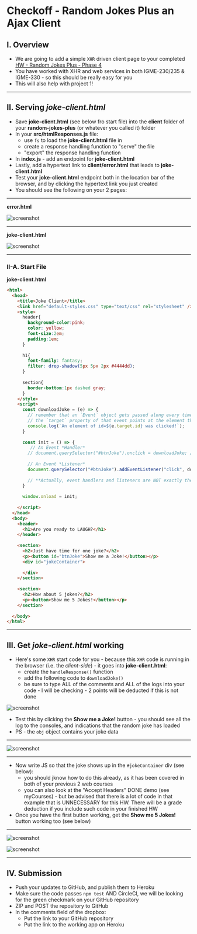 # Checkoff - Random Jokes Plus an Ajax Client


## I. Overview

- We are going to add a simple `XHR` driven client page to your completed [HW - Random Jokes Plus - Phase 4](https://github.com/tonethar/IGME-430-Spring-2021/blob/main/hw-notes/HW-random-jokes-plus.md#phase4)
- You have worked with XHR and web services in both IGME-230/235 & IGME-330 - so this should be really easy for you
- This will also help with project 1!

<hr>

## II. Serving *joke-client.html*

- Save **joke-client.html** (see below fro start file) into the **client** folder of your **random-jokes-plus** (or whatever you called it) folder
- In your **src/htmlResponses.js** file:
  - use `fs` to load the **joke-client.html** file in 
  - create a response handling function to "serve" the file
  - "export" the response handling function
- In **index.js** - add an endpoint for **joke-client.html**
- Lastly, add a hypertext link to **client/error.html** that leads to **joke-client.html**
- Test your **joke-client.html** endpoint both in the location bar of the browser, and by clicking the hypertext link you just created
- You should see the following on your 2 pages:

<hr>

**error.html**

![screenshot](_images/hw-9.png)

<hr>

**joke-client.html**

![screenshot](_images/hw-10.png)

<hr>

### II-A. Start File


**joke-client.html**

```html
<html>
  <head>
    <title>Joke Client</title>
    <link href="default-styles.css" type="text/css" rel="stylesheet" />
    <style>
      header{
        background-color:pink;
        color: yellow;
        font-size:2em;
        padding:1em;
      }
      
      h1{
        font-family: fantasy;
        filter: drop-shadow(5px 5px 2px #4444dd);
      }
      
      section{
        border-bottom:1px dashed gray;
      }
    </style>
    <script>
      const downloadJoke = (e) => {
        // remember that an `Event` object gets passed along every time that an event handler or listener calls a function
        // the `target` property of that event points at the element that sent the event, in this case a button
        console.log(`An element of id=${e.target.id} was clicked!`);
      }
      
      const init = () => {
         // An Event *Handler*
        // document.querySelector("#btnJoke").onclick = downloadJoke; // same as below, less typing, use which ever version you prefer
      
        // An Event *Listener*
        document.querySelector("#btnJoke").addEventListener("click", downloadJoke);
      
        // **Actually, event handlers and listeners are NOT exactly the same in all use cases - what ARE the differences?**
      }
      
      window.onload = init;
     
    </script>
  </head>
  <body>
    <header>
      <h1>Are you ready to LAUGH?</h1>
    </header>
    
    <section>
      <h2>Just have time for one joke?</h2>
      <p><button id="btnJoke">Show me a Joke!</button></p>
      <div id="jokeContainer">
        
      </div>
    </section>
    
    <section>
      <h2>How about 5 jokes?</h2>
      <p><button>Show me 5 Jokes!</button></p>
    </section>
    
  </body>
</html>
```

<hr>

## III. Get *joke-client.html* working

- Here's some `XHR` start code for you - because this `XHR` code is running in the browser (i.e. the *client-side*) - it goes into **joke-client.html**:
  - create the `handleResponse()` function
  - add the following code to `downloadJoke()`
  - be sure to type ALL of the comments and ALL of the logs into your code - I will be checking - 2 points will be deducted if this is not done

![screenshot](_images/hw-11.png)

- Test this by clicking the **Show me a Joke!** button - you should see all the log to the consoles, and indications that the random joke has loaded
- PS - the `obj` object contains your joke data

<hr>

![screenshot](_images/hw-12.png)

<hr>

- Now write JS so that the joke shows up in the `#jokeContainer` div (see below):
  - you should jknow how to do this already, as it has been covered in both of your previous 2 web courses
  - you can also look at the "Accept Headers" DONE demo (see myCourses) - but be advised that there is a lot of code in that example that is UNNECESSARY for this HW. There will be a grade deduction if you include such code in your finished HW
- Once you have the first button working,  get the **Show me 5 Jokes!** button working too (see below)

<hr>

![screenshot](_images/hw-13.png)


![screenshot](_images/hw-14.png)

<hr>

## IV. Submission
- Push your updates to GitHub, and publish them to Heroku
- Make sure the code passes `npm test` AND CircleCI, we will be looking for the green checkmark on your GitHub repository
- ZIP and POST the repository to GitHub
- In the comments field of the dropbox:
  - Put the link to your GitHub repository
  - Put the link to the working app on Heroku

